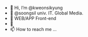 - 👋 Hi, I’m @kweonsikyung
- 👀 @soongsil univ. IT. Global Media.
- 🌱 WEB/APP Front-end
- 💞️ 
- 📫 How to reach me ...

<!---
kweonsikyung/kweonsikyung is a ✨ special ✨ repository because its `README.md` (this file) appears on your GitHub profile.
You can click the Preview link to take a look at your changes.
--->

